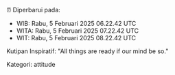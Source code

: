 ⏰ Diperbarui pada:
- WIB: Rabu, 5 Februari 2025 06.22.42 UTC
- WITA: Rabu, 5 Februari 2025 07.22.42 UTC
- WIT: Rabu, 5 Februari 2025 08.22.42 UTC

Kutipan Inspiratif:
"All things are ready if our mind be so."


Kategori: attitude

